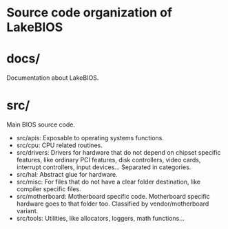 # Source code organization of LakeBIOS

# docs/
Documentation about LakeBIOS.

# src/
Main BIOS source code.

* src/apis: Exposable to operating systems functions.
* src/cpu: CPU related routines.
* src/drivers: Drivers for hardware that do not depend on chipset specific features, like ordinary PCI features, disk controllers, video cards, interrupt controllers, input devices... Separated in categories.
* src/hal: Abstract glue for hardware.
* src/misc: For files that do not have a clear folder destination, like compiler specific files.
* src/motherboard: Motherboard specific code. Motherboard specific hardware goes to that folder too. Classified by vendor/motherboard variant.
* src/tools: Utilities, like allocators, loggers, math functions...
